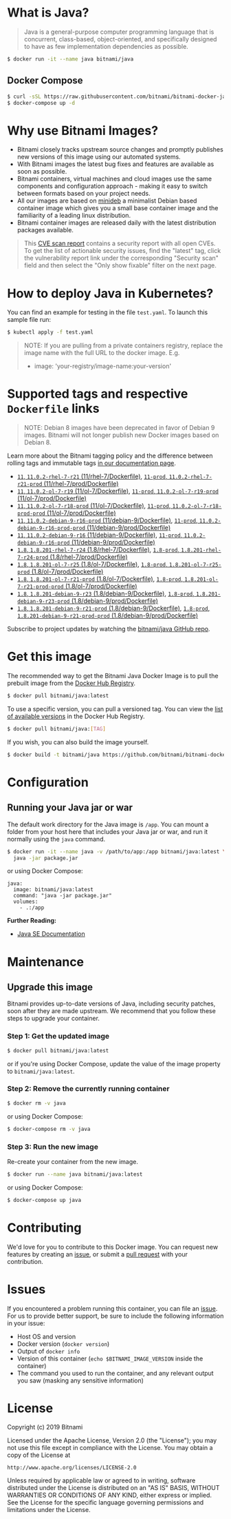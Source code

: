 # What is Java?

> Java is a general-purpose computer programming language that is concurrent, class-based, object-oriented, and specifically designed to have as few implementation dependencies as possible.

```bash
$ docker run -it --name java bitnami/java
```

## Docker Compose

```bash
$ curl -sSL https://raw.githubusercontent.com/bitnami/bitnami-docker-java/master/docker-compose.yml > docker-compose.yml
$ docker-compose up -d
```

# Why use Bitnami Images?

* Bitnami closely tracks upstream source changes and promptly publishes new versions of this image using our automated systems.
* With Bitnami images the latest bug fixes and features are available as soon as possible.
* Bitnami containers, virtual machines and cloud images use the same components and configuration approach - making it easy to switch between formats based on your project needs.
* All our images are based on [minideb](https://github.com/bitnami/minideb) a minimalist Debian based container image which gives you a small base container image and the familiarity of a leading linux distribution.
* Bitnami container images are released daily with the latest distribution packages available.


> This [CVE scan report](https://quay.io/repository/bitnami/java?tab=tags) contains a security report with all open CVEs. To get the list of actionable security issues, find the "latest" tag, click the vulnerability report link under the corresponding "Security scan" field and then select the "Only show fixable" filter on the next page.

# How to deploy Java in Kubernetes?

You can find an example for testing in the file `test.yaml`. To launch this sample file run:

```bash
$ kubectl apply -f test.yaml
```

> NOTE: If you are pulling from a private containers registry, replace the image name with the full URL to the docker image. E.g.
>
> - image: 'your-registry/image-name:your-version'

# Supported tags and respective `Dockerfile` links

> NOTE: Debian 8 images have been deprecated in favor of Debian 9 images. Bitnami will not longer publish new Docker images based on Debian 8.

Learn more about the Bitnami tagging policy and the difference between rolling tags and immutable tags [in our documentation page](https://docs.bitnami.com/containers/how-to/understand-rolling-tags-containers/).


- [`11`, `11.0.2-rhel-7-r21` (11/rhel-7/Dockerfile)](https://github.com/bitnami/bitnami-docker-java/blob/11.0.2-rhel-7-r21/11/rhel-7/Dockerfile), [`11-prod`, `11.0.2-rhel-7-r21-prod` (11/rhel-7/prod/Dockerfile)](https://github.com/bitnami/bitnami-docker-java/blob/11.0.2-rhel-7-r21/11/rhel-7/prod/Dockerfile)
- [`11`, `11.0.2-ol-7-r19` (11/ol-7/Dockerfile)](https://github.com/bitnami/bitnami-docker-java/blob/11.0.2-ol-7-r19/11/ol-7/Dockerfile), [`11-prod`, `11.0.2-ol-7-r19-prod` (11/ol-7/prod/Dockerfile)](https://github.com/bitnami/bitnami-docker-java/blob/11.0.2-ol-7-r19/11/ol-7/prod/Dockerfile)
- [`11`, `11.0.2-ol-7-r18-prod` (11/ol-7/Dockerfile)](https://github.com/bitnami/bitnami-docker-java/blob/11.0.2-ol-7-r18-prod/11/ol-7/Dockerfile), [`11-prod`, `11.0.2-ol-7-r18-prod-prod` (11/ol-7/prod/Dockerfile)](https://github.com/bitnami/bitnami-docker-java/blob/11.0.2-ol-7-r18-prod/11/ol-7/prod/Dockerfile)
- [`11`, `11.0.2-debian-9-r16-prod` (11/debian-9/Dockerfile)](https://github.com/bitnami/bitnami-docker-java/blob/11.0.2-debian-9-r16-prod/11/debian-9/Dockerfile), [`11-prod`, `11.0.2-debian-9-r16-prod-prod` (11/debian-9/prod/Dockerfile)](https://github.com/bitnami/bitnami-docker-java/blob/11.0.2-debian-9-r16-prod/11/debian-9/prod/Dockerfile)
- [`11`, `11.0.2-debian-9-r16` (11/debian-9/Dockerfile)](https://github.com/bitnami/bitnami-docker-java/blob/11.0.2-debian-9-r16/11/debian-9/Dockerfile), [`11-prod`, `11.0.2-debian-9-r16-prod` (11/debian-9/prod/Dockerfile)](https://github.com/bitnami/bitnami-docker-java/blob/11.0.2-debian-9-r16/11/debian-9/prod/Dockerfile)
- [`1.8`, `1.8.201-rhel-7-r24` (1.8/rhel-7/Dockerfile)](https://github.com/bitnami/bitnami-docker-java/blob/1.8.201-rhel-7-r24/1.8/rhel-7/Dockerfile), [`1.8-prod`, `1.8.201-rhel-7-r24-prod` (1.8/rhel-7/prod/Dockerfile)](https://github.com/bitnami/bitnami-docker-java/blob/1.8.201-rhel-7-r24/1.8/rhel-7/prod/Dockerfile)
- [`1.8`, `1.8.201-ol-7-r25` (1.8/ol-7/Dockerfile)](https://github.com/bitnami/bitnami-docker-java/blob/1.8.201-ol-7-r25/1.8/ol-7/Dockerfile), [`1.8-prod`, `1.8.201-ol-7-r25-prod` (1.8/ol-7/prod/Dockerfile)](https://github.com/bitnami/bitnami-docker-java/blob/1.8.201-ol-7-r25/1.8/ol-7/prod/Dockerfile)
- [`1.8`, `1.8.201-ol-7-r21-prod` (1.8/ol-7/Dockerfile)](https://github.com/bitnami/bitnami-docker-java/blob/1.8.201-ol-7-r21-prod/1.8/ol-7/Dockerfile), [`1.8-prod`, `1.8.201-ol-7-r21-prod-prod` (1.8/ol-7/prod/Dockerfile)](https://github.com/bitnami/bitnami-docker-java/blob/1.8.201-ol-7-r21-prod/1.8/ol-7/prod/Dockerfile)
- [`1.8`, `1.8.201-debian-9-r23` (1.8/debian-9/Dockerfile)](https://github.com/bitnami/bitnami-docker-java/blob/1.8.201-debian-9-r23/1.8/debian-9/Dockerfile), [`1.8-prod`, `1.8.201-debian-9-r23-prod` (1.8/debian-9/prod/Dockerfile)](https://github.com/bitnami/bitnami-docker-java/blob/1.8.201-debian-9-r23/1.8/debian-9/prod/Dockerfile)
- [`1.8`, `1.8.201-debian-9-r21-prod` (1.8/debian-9/Dockerfile)](https://github.com/bitnami/bitnami-docker-java/blob/1.8.201-debian-9-r21-prod/1.8/debian-9/Dockerfile), [`1.8-prod`, `1.8.201-debian-9-r21-prod-prod` (1.8/debian-9/prod/Dockerfile)](https://github.com/bitnami/bitnami-docker-java/blob/1.8.201-debian-9-r21-prod/1.8/debian-9/prod/Dockerfile)

Subscribe to project updates by watching the [bitnami/java GitHub repo](https://github.com/bitnami/bitnami-docker-java).

# Get this image

The recommended way to get the Bitnami Java Docker Image is to pull the prebuilt image from the [Docker Hub Registry](https://hub.docker.com/r/bitnami/java).

```bash
$ docker pull bitnami/java:latest
```

To use a specific version, you can pull a versioned tag. You can view the [list of available versions](https://hub.docker.com/r/bitnami/java/tags/) in the Docker Hub Registry.

```bash
$ docker pull bitnami/java:[TAG]
```

If you wish, you can also build the image yourself.

```bash
$ docker build -t bitnami/java https://github.com/bitnami/bitnami-docker-java.git
```

# Configuration

## Running your Java jar or war

The default work directory for the Java image is `/app`. You can mount a folder from your host here that includes your Java jar or war, and run it normally using the `java` command.

```bash
$ docker run -it --name java -v /path/to/app:/app bitnami/java:latest \
  java -jar package.jar
```

or using Docker Compose:

```
java:
  image: bitnami/java:latest
  command: "java -jar package.jar"
  volumes:
    - .:/app
```

**Further Reading:**

  - [Java SE Documentation](https://docs.oracle.com/javase/8/docs/api/)

# Maintenance

## Upgrade this image

Bitnami provides up-to-date versions of Java, including security patches, soon after they are made upstream. We recommend that you follow these steps to upgrade your container.

### Step 1: Get the updated image

```bash
$ docker pull bitnami/java:latest
```

or if you're using Docker Compose, update the value of the image property to `bitnami/java:latest`.

### Step 2: Remove the currently running container

```bash
$ docker rm -v java
```

or using Docker Compose:

```bash
$ docker-compose rm -v java
```

### Step 3: Run the new image

Re-create your container from the new image.

```bash
$ docker run --name java bitnami/java:latest
```

or using Docker Compose:

```bash
$ docker-compose up java
```

# Contributing

We'd love for you to contribute to this Docker image. You can request new features by creating an [issue](https://github.com/bitnami/bitnami-docker-java/issues), or submit a [pull request](https://github.com/bitnami/bitnami-docker-java/pulls) with your contribution.

# Issues

If you encountered a problem running this container, you can file an [issue](https://github.com/bitnami/bitnami-docker-java/issues). For us to provide better support, be sure to include the following information in your issue:

- Host OS and version
- Docker version (`docker version`)
- Output of `docker info`
- Version of this container (`echo $BITNAMI_IMAGE_VERSION` inside the container)
- The command you used to run the container, and any relevant output you saw (masking any sensitive
information)

# License

Copyright (c) 2019 Bitnami

Licensed under the Apache License, Version 2.0 (the "License");
you may not use this file except in compliance with the License.
You may obtain a copy of the License at

    http://www.apache.org/licenses/LICENSE-2.0

Unless required by applicable law or agreed to in writing, software
distributed under the License is distributed on an "AS IS" BASIS,
WITHOUT WARRANTIES OR CONDITIONS OF ANY KIND, either express or implied.
See the License for the specific language governing permissions and
limitations under the License.
